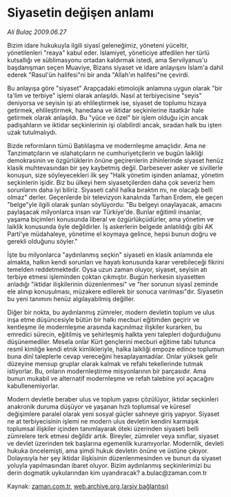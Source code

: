 # Siyasetin değişen anlamı

*Ali Bulaç 2009.06.27*

<tr><td class="metin" colspan="2" style="padding-top: 20px; padding-left: 5px; padding-right: 10px;">Bizim idare hukukuyla ilgili siyasî geleneğimiz, yöneteni yüceltir, yönetilenleri "reaya" kabul eder. İslamiyet, yöneticiye atfedilen her türlü kutsallığı ve süblimasyonu ortadan kaldırmak istedi, ama Servilyanus'u başdanışman seçen Muaviye, Bizans siyaset ve idare anlayışını İslam'a dahil ederek "Rasul'ün halifesi"ni bir anda "Allah'ın halifesi"ne çevirdi.</td></tr><tr><td class="metin" colspan="2" style="padding-top: 20px; padding-left: 5px; padding-right: 10px;"><p>Bu anlayışa göre "siyaset" Arapçadaki etimolojik anlamına uygun olarak "bir ta'lim ve terbiye" işlemi olarak anlaşıldı. Nasıl at terbiyecisine "seyis" deniyorsa ve seyisin işi atı ehlileştirmek ise, siyaset de toplumu hizaya getirmek, ehlileştirmek, hanedana ve iktidar seçkinlerine itaatkâr hale getirmek olarak anlaşıldı. Bu "yüce ve özel" bir işlem olduğu için ancak padişahların ve iktidar seçkinlerinin işi olabilirdi ancak, sıradan halk bu işten uzak tutulmalıydı.
<p>Bizde reformların tümü Batılılaşma ve modernleşme amaçlıdır. Ama ne Tanzimatçıların ve ıslahatçıların ne cumhuriyetçilerin ve bugün laikliği demokrasinin ve özgürlüklerin önüne geçirenlerin zihinlerinde siyaset henüz klasik muhtevasından bir şey kaybetmiş değil. Darbesever asker ve sivillerle konuşun, size söyleyecekleri ilk şey "Halk yönetim işinden anlamaz, yönetim seçkinlerin işidir. Biz bu ülkeyi hem siyasetçilerden daha çok severiz hem sorunlarını daha iyi biliriz. Siyaseti cahil halka bıraktın mı, ne olacağı belli olmaz" derler. Geçenlerde bir televizyon kanalında Tarhan Erdem, ele geçen "belge"yle ilgili olarak şunları söylüyordu: "Bu belgeyi onaylayacak, amacını paylaşacak milyonlarca insan var Türkiye'de. Bunlar eğitimli insanlar, yaşama biçimleri konusunda liberal ve özgürlükçüdürler, ama yönetim ve laiklik konusunda öyle değildirler. İş askerlerin belgede anlatıldığı gibi AK Parti'ye müdahaleye, yönetime el koymaya gelince, hepsi bunun doğru ve gerekli olduğunu söyler."
<p>İşte bu milyonlarca "aydınlanmış seçkin" siyaseti en klasik anlamında ele almakta, halkın kendi sorunları ve hayatı konusunda karar verebileceği fikrini temelden reddetmektedir. Oysa uzun zaman oluyor, siyaset, seyisin atı terbiye etmesi işleminden çoktan çıkmıştır. Bugün herkesin siyasetten anladığı "iktidar ilişkilerinin düzenlenmesi" ve "her sorunun siyasî zeminde ele alınıp konuşulması, müzakere edilerek bir sonuca varılması"dır. Siyasetin bu yeni tanımını henüz algılayabilmiş değiller.
<p>Diğer bir nokta, bu aydınlanmış zümreler, modern devletin toplum ve ulus inşa etme düşüncesiyle bütün bir halkı mecburi eğitimden geçirir ve kentleşme ile modernleşme arasında kaçınılmaz ilişkiler kurarken, bu emredici sürecin, eğitilmiş ve şehirleşmiş halkta yeni talepleri doğurduğunu düşünemediler. Mesela onlar Kürt gençlerini mecburi eğitime tabi tutunca resmî kimliğe kendi etnik kimlikleriyle, halka laikliği empoze edince toplumun buna dinî taleplerle cevap vereceğini hesaplayamadılar. Onlar yüksek gelir düzeyine mensup gruplar olarak kalmak ve refahı tekellerinde tutmak istiyorlar. Bu, onların modernleştirme misyonlarının bir parçasıdır. Ama bunun mukabil ve alternatif modernleşme ve refah talebine yol açacağını kabullenemiyorlar.
<p>Modern devletle beraber ulus ve toplum yapısı çözülüyor, iktidar seçkinleri anakronik duruma düşüyor ve yaşanan hızlı toplumsal ve küresel değişimlere paralel olarak yeni sosyal güçler sahneye giriş yapıyor. Siyaset ne at terbiyecisinin işlemi ne modern ulus devletin kendini karmaşık toplumsal ilişkiler içinden tanımlayarak öteki üzerinden siyaseti belli zümrelere terk etmesi değildir artık. Bireyler, zümreler veya sınıflar, siyaset ve devlet üzerinden tek başlarına egemenlik kuramıyorlar. Modernlik, devleti hukuka öncelemişti, ama şimdi hukuk devletin önüne ve üstüne çıkıyor. Dolayısıyla her şey iktidar ilişkisinin düzenlenmesinden ve bunun da siyaset yoluyla yapılmasından ibaret oluyor. Bizim aydınlanmış seçkinlerimizi bu derin dogmatik uykularından kim uyandıracak? a.bulac@zaman.com.tr <br/></p></p></p></p></p></td></tr>

Kaynak: [zaman.com.tr](http://zaman.com.tr/yazar.do?yazino=863336), [web.archive.org (arşiv bağlantısı)](http://web.archive.org/web/20090627214412/http://zaman.com.tr:80/yazar.do?yazino=863336)
